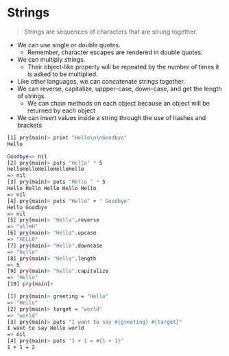 Strings
=======
> Strings are sequences of characters that are strung together.

- We can use single or double quotes.
  - Remember, character escapes are rendered in double quotes.
- We can multiply strings.
  - Their object-like property will be repeated by the number of times it is
	asked to be multiplied.
- Like other languages, we can concatenate strings together.
- We can reverse, capitalize, uppper-case, down-case, and get the
  length of strings. 
  - We can chain methods on each object because an object will be returned by
	each object
- We can insert values inside a string through the use of hashes and brackets

```bash
[1] pry(main)> print "Hello\n\nGoodbye"
Hello

Goodbye=> nil
[2] pry(main)> puts "Hello" * 5
HelloHelloHelloHelloHello
=> nil
[3] pry(main)> puts "Hello " * 5                                                                          
Hello Hello Hello Hello Hello 
=> nil
[4] pry(main)> puts "Hello" + " Goodbye"
Hello Goodbye
=> nil
[5] pry(main)> "Hello".reverse
=> "olleH"
[6] pry(main)> "Hello".upcase
=> "HELLO"
[7] pry(main)> "Hello".downcase
=> "hello"
[8] pry(main)> "Hello".length
=> 5
[9] pry(main)> "hello".capitalize
=> "Hello"
[10] pry(main)> 
```

```bash
[1] pry(main)> greeting = "Hello"
=> "Hello"
[2] pry(main)> target = "world"
=> "world"
[3] pry(main)> puts "I want to say #{greeting} #{target}"
I want to say Hello world
=> nil
[4] pry(main)> puts "1 + 1 = #{1 + 1}"
1 + 1 = 2


